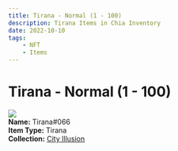 ```yaml
---
title: Tirana - Normal (1 - 100)
description: Tirana Items in Chia Inventory
date: 2022-10-10
tags:
    - NFT
    - Items
---
```


# Tirana - Normal (1 - 100)
<div class="item_thumbnail">
<img loading="lazy" src="https://yjrpgvyorbqi4bvjb2zt24sdyoxqawtoifwwcnbgqmn4hluy5yeq.arweave.net/wmLzVw6IYI4GqQ6zPXJDw68AWm5BbWE0JoMbw66Y7gk"><br/>
<div><strong>Name:</strong> Tirana#066</div>
<div><strong>Item Type:</strong> Tirana</div>
<div><strong>Collection:</strong> <a href="https://www.spacescan.io/xch/nft/collection/col1lend2dcn558km4wcwta4xnkfv3xpcmlp9kyt0m909emvfxechlyqdl5ndg">City Illusion</a></div>
</div>

